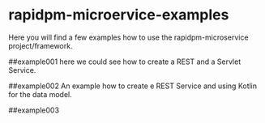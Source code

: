 # rapidpm-microervice-examples

Here you will find a few examples how to use the rapidpm-microservice project/framework.

##example001
here we could see how to create a REST and a Servlet Service.

##example002
An example how to create e REST Service and using Kotlin for the data model.

##example003
